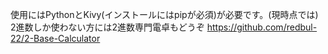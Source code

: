 使用にはPythonとKivy(インストールにはpipが必須)が必要です。(現時点では)
2進数しか使わない方には2進数専門電卓もどうぞ
https://github.com/redbul-22/2-Base-Calculator
